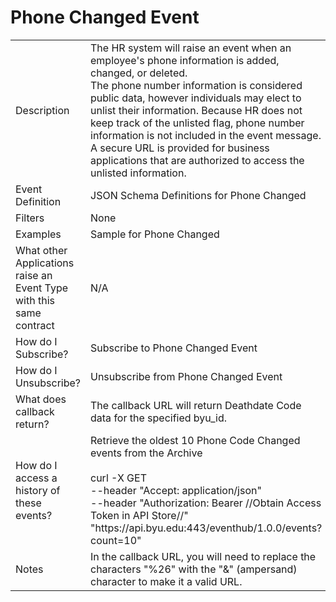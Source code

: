 # Phone Changed Event

<table align="center">
    <tr>
        <td>Description</td>
        <td>The HR system will raise an event when an employee's phone information is added, changed, or deleted.<br>The phone number information is considered public data, however individuals may elect to unlist their information. Because HR does not keep track of the unlisted flag, phone number information is not included in the event message. A secure URL is provided for business applications that are authorized to access the unlisted information.</td>
    </tr>
    <tr>
        <td>Event Definition</td>
        <td>JSON Schema Definitions for Phone Changed</td>
    </tr>
    <tr>
        <td>Filters</td>
        <td>None</td>
    </tr>
    <tr>
        <td>Examples</td>
        <td>Sample for Phone Changed</td>
    </tr>
    <tr>
        <td>What other Applications raise an Event Type with this same contract</td>
        <td>N/A</td>
    </tr>
    <tr>
        <td>How do I Subscribe?</td>
        <td>Subscribe to Phone Changed Event</td>
    </tr>
    <tr>
        <td>How do I Unsubscribe?</td>
        <td>Unsubscribe from Phone Changed Event</td>
    </tr>
    <tr>
        <td>What does callback return?</td>
        <td>The callback URL will return Deathdate Code data for the specified byu_id.</td>
    </tr>
    <tr>
        <td>How do I access a history of these events?</td>
        <td>Retrieve the oldest 10 Phone Code Changed events from the Archive<br><br>curl -X GET<br>--header "Accept: application/json" <br>--header "Authorization: Bearer //Obtain Access Token in API Store//" <br>"https://<span></span>api.byu.edu:443/eventhub/1.0.0/events?count=10"</td>
    </tr>
    <tr>
        <td>Notes</td>
        <td>In the callback URL, you will need to replace the characters "%26" with the "&" (ampersand) character to make it a valid URL.</td>
    </tr>
</table>
